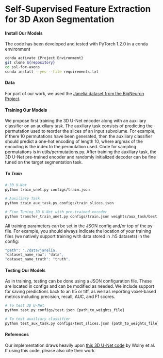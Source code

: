 # Self-Supervised Feature Extraction for 3D Axon Segmentation 

#### Install Our Models

The code has been developed and tested with PyTorch 1.2.0 in a conda environment

```bash
conda activate {Project Environment}
git clone ${repository}
cd ssl-for-axons
conda install --yes --file requirements.txt
```

#### Data

For part of our work, we used the [Janelia dataset from the BigNeuron Project](https://github.com/BigNeuron/Data/releases/tag/Gold166_v1).

#### Training Our Models
We propose first training the 3D U-Net encoder along with an auxiliary classifier on an auxiliary task. The auxiliary task consists of predicting the permutation used to reorder the slices of an input subvolume. For example, if there 10 permutations have been generated, then the auxiliary classifier should predict a one-hot encoding of length 10, where argmax of the encoding is the index to the permutation used. Code for sampling permutations is in utils/permutations.py. After training the auxiliary task, the 3D U-Net pre-trained encoder and randomly initialized decoder can be fine tuned on the target segmentation task.

##### To Train

```bash
# 3D U-Net
python train_unet.py configs/train.json

# Auxiliary Task
python train_aux_task.py configs/train_slices.json

# Fine Tuning 3D U-Net with pre-trained encoder 
python transfer_train_unet.py configs/train.json weights/aux_task/best.ckpt
```

All training parameters can be set in the JSON config and/or top of the py file. For example, you should always indicate the location of your training files (we natively support training with data stored in .h5 datasets) in the config:

```bash
"path": "./data/janelia,
"dataset_name_raw": "data",
"dataset_name_truth": "truth",
```

#### Testing Our Models 
As in training, testing can be done using a JSON configuration file. These are located in configs and can be modified as needed. We include support for saving predictions back to an h5 or tiff, as well as reporting voxel-based metrics including precision, recall, AUC, and F1 scores.

```bash
# To test 3D U-Net
python test.py configs/test.json {path_to_weights_file}

# To test auxiliary classifier
python test_aux_task.py configs/test_slices.json {path_to_weights_file}
``` 

#### References
Our implementation draws heavily upon [this 3D U-Net code](https://github.com/wolny/pytorch-3dunet) by Wolny et al. If using this code, please also cite their work.
